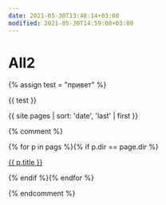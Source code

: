 ```yaml
---
date: 2021-05-30T13:48:14+03:00
modified: 2021-05-30T14:59:00+03:00
---
```


# All2

{% assign test = "привет" %}

{{ test }}

{{ site.pages | sort: 'date', 'last' | first }}


{% comment %}
<div id="navigation">
{% for p in pags %}{% if p.dir == page.dir %}
<p><a href="{{ p.url }}">{{ p.title }}</a> </p>
{% endif %}{% endfor %}
</div>

{% endcomment %}
